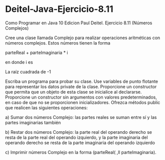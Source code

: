 # Deitel-Java-Ejercicio-8.11
Como Programar en Java 10 Edicion Paul Deitel. Ejercicio 8.11 (Números Complejos)

Cree una clase llamada Complejo para realizar operaciones aritméticas con números complejos. Estos números tienen la forma

parteReal + parteImaginaria * i

en donde i es

La raíz cuadrada de -1

Escriba un programa para probar su clase. Use variables de punto flotante para representar los datos private de la clase. Proporcione un constructor que permita que un objeto de esta clase se inicialice al declararse. Proporcione un constructor sin argumentos con valores predeterminados, en caso de que no se proporcionen inicializadores. Ofrezca métodos public que realicen las siguientes operaciones:

a) Sumar dos números Complejo: las partes reales se suman entre sí y las partes imaginarias también

b) Restar dos números Complejo: la parte real del operando derecho se resta de la parte real del operando izquierdo, y la parte imaginaria del operando derecho se resta de la parte imaginaria del operando izquierdo

c) Imprimir números Complejo en la forma (parteReal( ,ll parteImaginaria).

